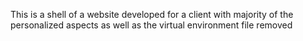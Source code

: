 This is a shell of a website developed for a client with majority of the personalized aspects as well as the virtual environment file removed 
